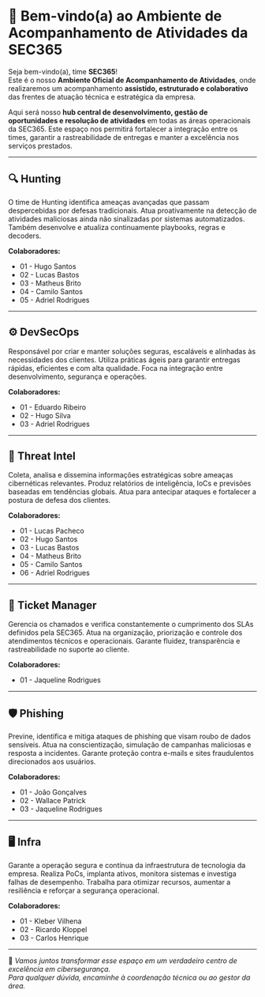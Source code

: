 # 👋 Bem-vindo(a) ao Ambiente de Acompanhamento de Atividades da SEC365

Seja bem-vindo(a), time **SEC365**!  
Este é o nosso **Ambiente Oficial de Acompanhamento de Atividades**, onde realizaremos um acompanhamento **assistido, estruturado e colaborativo** das frentes de atuação técnica e estratégica da empresa.

Aqui será nosso **hub central de desenvolvimento, gestão de oportunidades e resolução de atividades** em todas as áreas operacionais da SEC365. Este espaço nos permitirá fortalecer a integração entre os times, garantir a rastreabilidade de entregas e manter a excelência nos serviços prestados.

---

## 🔍 Hunting  
O time de Hunting identifica ameaças avançadas que passam despercebidas por defesas tradicionais. Atua proativamente na detecção de atividades maliciosas ainda não sinalizadas por sistemas automatizados. Também desenvolve e atualiza continuamente playbooks, regras e decoders.  

**Colaboradores:**  
- 01 - Hugo Santos
- 02 - Lucas Bastos
- 03 - Matheus Brito
- 04 - Camilo Santos
- 05 - Adriel Rodrigues

---

## ⚙️ DevSecOps  
Responsável por criar e manter soluções seguras, escaláveis e alinhadas às necessidades dos clientes. Utiliza práticas ágeis para garantir entregas rápidas, eficientes e com alta qualidade. Foca na integração entre desenvolvimento, segurança e operações.  

**Colaboradores:**  
- 01 -  Eduardo Ribeiro
- 02 -  Hugo Silva
- 03 -  Adriel Rodrigues

---

## 🧠 Threat Intel  
Coleta, analisa e dissemina informações estratégicas sobre ameaças cibernéticas relevantes. Produz relatórios de inteligência, IoCs e previsões baseadas em tendências globais. Atua para antecipar ataques e fortalecer a postura de defesa dos clientes.  

**Colaboradores:**  
- 01 -  Lucas Pacheco
- 02 -  Hugo Santos
- 03 -  Lucas Bastos
- 04 -  Matheus Brito
- 05 -  Camilo Santos
- 06 -  Adriel Rodrigues

---

## 🎫 Ticket Manager  
Gerencia os chamados e verifica constantemente o cumprimento dos SLAs definidos pela SEC365. Atua na organização, priorização e controle dos atendimentos técnicos e operacionais. Garante fluidez, transparência e rastreabilidade no suporte ao cliente.  

**Colaboradores:**  
- 01 -  Jaqueline Rodrigues

---

## 🛡️ Phishing  
Previne, identifica e mitiga ataques de phishing que visam roubo de dados sensíveis. Atua na conscientização, simulação de campanhas maliciosas e resposta a incidentes. Garante proteção contra e-mails e sites fraudulentos direcionados aos usuários.  

**Colaboradores:**  
- 01 -  João Gonçalves
- 02 -  Wallace Patrick
- 03 -  Jaqueline Rodrigues

---

## 🖥️ Infra  
Garante a operação segura e contínua da infraestrutura de tecnologia da empresa. Realiza PoCs, implanta ativos, monitora sistemas e investiga falhas de desempenho. Trabalha para otimizar recursos, aumentar a resiliência e reforçar a segurança operacional.  

**Colaboradores:**  
- 01 -  Kleber Vilhena
- 02 -  Ricardo Kloppel
- 03 -  Carlos Henrique

---

📌 *Vamos juntos transformar esse espaço em um verdadeiro centro de excelência em cibersegurança.*  
*Para qualquer dúvida, encaminhe à coordenação técnica ou ao gestor da área.*
